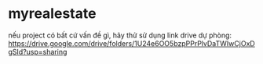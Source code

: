 # myrealestate
nếu project có bất cứ vấn đề gì, hãy thử sử dụng link drive dự phòng: https://drive.google.com/drive/folders/1U24e6OO5bzpPPrPlvDaTWIwCjOxDgSId?usp=sharing
